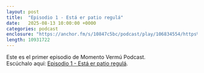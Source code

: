 ```yaml
---
layout: post
title:  "Episodio 1 - Está er patio regulá"
date:   2025-08-13 10:00:00 +0000
categories: podcast
enclosure: "https://anchor.fm/s/10847c5bc/podcast/play/106834554/https%3A%2F%2Fd3ctxlq1ktw2nl.cloudfront.net%2Fstaging%2F2025-7-13%2Fa84dd69f-0260-e616-c0e4-14864d2a5752.mp3"
length: 10931722
---
```


Este es el primer episodio de Momento Vermú Podcast.  
Escúchalo aquí: [Episodio 1 - Está er patio regulá](https://anchor.fm/s/10847c5bc/podcast/play/106834554/https%3A%2F%2Fd3ctxlq1ktw2nl.cloudfront.net%2Fstaging%2F2025-7-13%2Fa84dd69f-0260-e616-c0e4-14864d2a5752.mp3).
